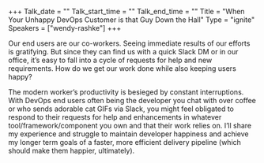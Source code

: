 +++
Talk_date = ""
Talk_start_time = ""
Talk_end_time = ""
Title = "When Your Unhappy DevOps Customer is that Guy Down the Hall"
Type = "ignite"
Speakers = ["wendy-rashke"]
+++

Our end users are our co-workers. Seeing immediate results of our efforts is gratifying. But since they can find us with a quick Slack DM or in our office, it’s easy to fall into a cycle of requests for help and new requirements. How do we get our work done while also keeping users happy?

The modern worker’s productivity is besieged by constant interruptions. With DevOps end users often being the developer you chat with over coffee or who sends adorable cat GIFs via Slack, you might feel obligated to respond to their requests for help and enhancements in whatever tool/framework/component you own and that their work relies on. I’ll share my experience and struggle to maintain developer happiness and achieve my longer term goals of a faster, more efficient delivery pipeline (which should make them happier, ultimately).
